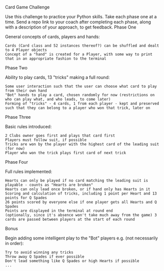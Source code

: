 Card Game Challenge

Use this challenge to practice your Python skills. Take each phase one at a time. Send a repo link to your coach after completing each phase, along with a description of your approach, to get feedback.
Phase One

General concepts of cards, players and hands:

    Cards (Card class and 52 instances thereof?) can be shuffled and dealt to 4 Player objects
    Concept of a "hand" is created for a Player, with some way to print that in an appropriate fashion to the terminal

Phase Two

Ability to play cards, 13 "tricks" making a full round:

    Some user interaction such that the user can choose what card to play from their own hand
    "Bot" hands to play a card, chosen randomly for now (restrictions on who can play what, and who leads, to come later)
    Forming of "tricks" - 4 cards, 1 from each player - kept and preserved such that they can belong to a player who won that trick, later on

Phase Three

Basic rules introduced:

    2 Clubs owner goes first and plays that card first
    Players must follow suit, if possible
    Tricks are won by the player with the highest card of the leading suit (for now)
    Player who won the trick plays first card of next trick

Phase Four

Full rules implemented:

    Hearts can only be played if no card matching the leading suit is playable - counts as "Hearts are broken"
    Hearts can only lead once broken, or if hand only has Hearts in it
    Scoring and calculation of tricks, including 1 point per Heart and 13 points for Q Spades
    26 points scored by everyone else if one player gets all Hearts and Q Spades
    Points are displayed in the terminal at round end
    (optionally, since it's absence won't take much away from the game) 3 cards are passed between players at the start of each round

Bonus

Begin adding some intelligent play to the "Bot" players e.g. (not necessarily in order):

    Try to avoid winning any tricks
    Throw away Q Spades if ever possible
    Don't lead something like Q Spades or high Hearts if possible
    ...

